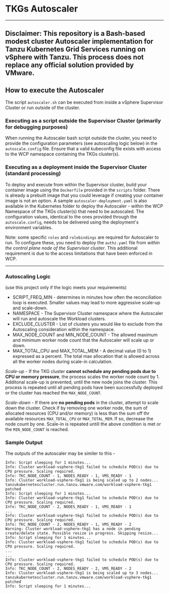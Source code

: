 # TKGs Autoscaler

---
**Disclaimer**: This repository is a Bash-based modest cluster Autoscaler implementation for Tanzu Kubernetes Grid Services running on vSphere with Tanzu.  This process does not replace any official solution provided by VMware.
---

## How to execute the Autoscaler
The script `autoscaler.sh` can be executed from inside a vSphere Supervisor Cluster or run outside of the cluster. 

### Executing as a script outside the Supervisor Cluster (primarily for debugging purposes)
When running the Autoscaler bash script outside the cluster, you need to provide the configuration parameters (see autoscaling logic below) in the `autoscale.config` file. Ensure that a valid kubeconfig file exists with access to the WCP namespace containing the TKGs cluster(s).

### Executing as a deployment inside the Supervisor Cluster (standard processing)
To deploy and execute from within the Supervisor cluster, build your container image using the `Dockerfile` provided in the `scripts` folder. There is already a prebuilt image that you could leverage if creating your container image is not an option.  A sample `autoscaler-deployment.yaml` is also available in the Kubernetes folder to deploy the Autoscaler - within the WCP Namespace of the TKGs cluster(s) that need to be autoscaled. The configuration values, identical to the ones provided through the `autoscale.config`, needs to be delivered using the deployment's environment variables. 

Note: some specific `roles` and `rolebindings` are required for Autoscaler to run. To configure these, you need to deploy the `authz.yaml` file from *within the control plane node of the Supervisor cluster*. This additional requirement is due to the access limitations that have been enforced in WCP. 

---
### Autoscaling Logic 
(use this project only if the logic meets your requirements)

* SCRIPT_FREQ_MIN - determines in minutes how often the reconciliation loop is executed. Smaller values may lead to more aggressive scale-up and scale-down.
* NAMESPACE - The Supervisor Cluster namespace where the Autoscaler will run and autoscale the Workload clusters.
* EXCLUDE_CLUSTER - List of clusters you would like to exclude from the Autoscaling consideration within the namespace. 
* MAX_NODE_COUNT and MIN_NODE_COUNT - The allowed maximum and minimum worker node count that the Autoscaler will scale up or down.
* MAX_TOTAL_CPU and MAX_TOTAL_MEM - A decimal value (0 to 1) expressed as a percent. The total max allocation that is allowed across all the worker nodes during scale-in calculation. 

*Scale-up* -  If the TKG cluster **cannot schedule any pending pods due to CPU or memory pressure**, the process scales the worker node count by 1. Additonal scale-up is prevented, until the new node joins the cluster. This process is repeated until all pending pods have been successfully deployed or the cluster has reached the `MAX_NODE_COUNT`.

*Scale-down* - If there are **no pending pods** in the cluster, attempt to scale down the cluster. Check if by removing one worker node, the sum of allocated resources (CPU and/or memory)  is less than the sum off thr available resources `MAX_TOTAL_CPU` or `MAX_TOTAL_MEM`. If so, decrease the node count by one. Scale-in is repeated untill the above condition is met or the `MIN_NODE_COUNT` is reached.

### Sample Output
The outputs of the autoscaler may be similer to this - 

```
Info: Script sleeping for 1 minutes...
Info: Cluster workload-vsphere-tkg1 failed to schedule POD(s) due to CPU pressure. Scaling required.
Info: TKC_NODE_COUNT - 1, NODES_READY - 1, VMS_READY - 1
Info: Cluster workload-vsphere-tkg1 is being scaled up to 2 nodes...
tanzukubernetescluster.run.tanzu.vmware.com/workload-vsphere-tkg1 patched
Info: Script sleeping for 1 minutes...
Info: Cluster workload-vsphere-tkg1 failed to schedule POD(s) due to CPU pressure. Scaling required.
Info: TKC_NODE_COUNT - 2, NODES_READY - 1, VMS_READY - 1
...
Info: Cluster workload-vsphere-tkg1 failed to schedule POD(s) due to CPU pressure. Scaling required.
Info: TKC_NODE_COUNT - 2, NODES_READY - 1, VMS_READY - 2
Warning: Cluster workload-vsphere-tkg1 has a node in pending create/delete state. Possible resize in progress. Skipping resize...
Info: Script sleeping for 1 minutes...
Info: Cluster workload-vsphere-tkg1 failed to schedule POD(s) due to CPU pressure. Scaling required.
...
...
Info: Cluster workload-vsphere-tkg1 failed to schedule POD(s) due to CPU pressure. Scaling required.
Info: TKC_NODE_COUNT - 2, NODES_READY - 2, VMS_READY - 2
Info: Cluster workload-vsphere-tkg1 is being scaled up to 3 nodes...
tanzukubernetescluster.run.tanzu.vmware.com/workload-vsphere-tkg1 patched
Info: Script sleeping for 1 minutes...
```
